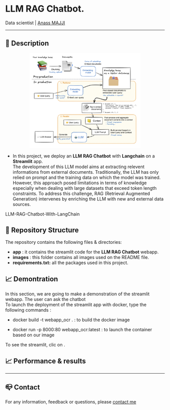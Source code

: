 # LLM RAG Chatbot.
Data scientist | [Anass MAJJI](https://www.linkedin.com/in/anass-majji-729773157/)

***


## :monocle_face: Description


<p align="center">
 <img src="images/RAG_workflow.png" width="350" />
</p>

- In this project, we deploy an **LLM RAG Chatbot** with **Langchain** on a **Streamlit** app. </br>
The development of this LLM model aims at extracting relevent informations from external documents. Traditionally, the LLM has only relied on prompt and
the training data on which the model was trained. However, this approach posed limitations in terms of knowledge especially when dealing with
large datasets that exceed token length constraints. To address this challenge, RAG
(Retrieval Augmented Generation) intervenes by enriching the LLM with new and external data sources.

 

 LLM-RAG-Chatbot-With-LangChain

## :rocket: Repository Structure

The repository contains the following files & directories:
- **app** : it contains the streamlit code for the **LLM RAG Chatbot** webapp.
- **images** : this folder contains all images used on the README file.
- **requirements.txt:** all the packages used in this project.

 

 

## :chart_with_upwards_trend: Demontration

In this section, we are going to make a demonstration of the streamlit webapp. The user can ask the chatbot  
To launch the deployment of the streamlit app with docker, type the following commands :

- docker build -t webapp_ocr . : to build the docker image

- docker run -p 8000:80 webapp_ocr:latest : to launch the container based on our image

 
To see the streamlit, clic on .

 

## :chart_with_upwards_trend: Performance & results

---

## :mailbox_closed: Contact
For any information, feedback or questions, please [contact me][anass-email]


[anass-email]: mailto:anassmajji34@gmail.com